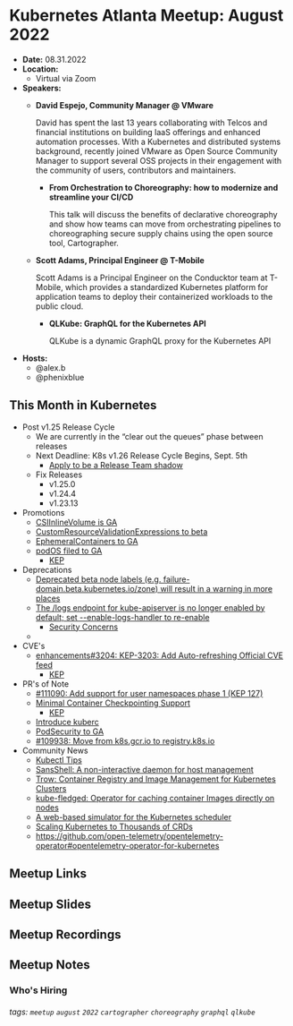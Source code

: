 # Kubernetes Atlanta Meetup: August 2022<!--Month Year-->

- **Date:** 08.31.2022<!--date as MM.DD.YYYY-->
- **Location:**
    - Virtual via Zoom
- **Speakers:**
    - **David Espejo, Community Manager @ VMware** <!--presenter name @ company-->
    
        David has spent the last 13 years collaborating with Telcos and financial institutions on building IaaS offerings and enhanced automation processes. With a Kubernetes and distributed systems background, recently joined VMware as Open Source Community Manager to support several OSS projects in their engagement with the community of users, contributors and maintainers.
        
        - **From Orchestration to Choreography: how to modernize and streamline your CI/CD**<!--presentation title-->

            This talk will discuss the benefits of declarative choreography and show how teams can move from orchestrating pipelines to choreographing secure supply chains using the open source tool, Cartographer.
    - **Scott Adams, Principal Engineer @ T-Mobile** <!--presenter name @ company-->
    
        Scott Adams is a Principal Engineer on the Conducktor team at T-Mobile, which provides a standardized Kubernetes platform for application teams to deploy their containerized workloads to the public cloud.
        
        - **QLKube: GraphQL for the Kubernetes API**<!--presentation title-->

            QLKube is a dynamic GraphQL proxy for the Kubernetes API
- **Hosts:**
    - @alex.b
    - @phenixblue

## This Month in Kubernetes

- Post v1.25 Release Cycle <!-- Link to latest release for the current K8s release cycle -->
    - We are currently in the “clear out the queues” phase between releases
    - Next Deadline: K8s v1.26 Release Cycle Begins, Sept. 5th<!-- Date and general description for the next release cycle deadline -->
        - [Apply to be a Release Team shadow](https://github.com/kubernetes/sig-release/blob/master/releases/release-1.26/release-team.md)
    - Fix Releases <!-- List of latest fix releases for supported/maintained Kubernetes version -->
        - v1.25.0
        - v1.24.4
        - v1.23.13
- Promotions <!-- List of any interesting feature/API promotions -->
    - [CSIInlineVolume is GA](https://github.com/kubernetes/kubernetes/pull/111258)
    - [CustomResourceValidationExpressions to beta](https://github.com/kubernetes/kubernetes/pull/111524)
    - [EphemeralContainers to GA](https://github.com/kubernetes/kubernetes/pull/111402)
    - [podOS filed to GA]()
        - [KEP](https://github.com/kubernetes/enhancements/blob/master/keps/sig-windows/2802-identify-windows-pods-apiserver-admission/README.md)
- Deprecations <!-- List of any interesting feature/API deprecations -->
    - [Deprecated beta node labels (e.g. failure-domain.beta.kubernetes.io/zone) will result in a warning in more places](https://github.com/kubernetes/kubernetes/pull/108554)
    - [The /logs endpoint for kube-apiserver is no longer enabled by default; set --enable-logs-handler to re-enable](https://groups.google.com/a/kubernetes.io/g/dev/c/OkSc6KLmD0Q)
        - [Security Concerns](https://github.com/kubernetes/kubernetes/issues/77182)
    - 
- CVE's <!-- List of any Kubernetes related CVE's -->
    - [enhancements#3204: KEP-3203: Add Auto-refreshing Official CVE feed](https://github.com/kubernetes/enhancements/pull/3204)
        - [KEP](https://github.com/kubernetes/enhancements/tree/master/keps/sig-security/3203-auto-refreshing-official-cve-feed)
- PR's of Note <!-- List of any interesting PR's to the Kubernetes project (use lwkd.io) -->
    - [#111090: Add support for user namespaces phase 1 (KEP 127)](https://github.com/kubernetes/kubernetes/pull/111090)
    - [Minimal Container Checkpointing Support](https://github.com/kubernetes/kubernetes/pull/104907)
        - [KEP](https://www.meetup.com/kubernetes-atlanta-meetup/events/287845059/)
    - [Introduce kuberc](https://github.com/kubernetes/enhancements/pull/3392)
    - [PodSecurity to GA](https://github.com/kubernetes/kubernetes/pull/110459)
    - [#109938: Move from k8s.gcr.io to registry.k8s.io](https://github.com/kubernetes/kubernetes/pull/109938)
- Community News <!-- List of any interesting news from the Kubernetes community/ecosystem -->
    - [Kubectl Tips](https://www.learncloudnative.com/blog/2022-05-10-kubectl-tips)
    - [SansShell: A non-interactive daemon for host management](https://github.com/Snowflake-Labs/sansshell)
    - [Trow: Container Registry and Image Management for Kubernetes Clusters](https://github.com/ContainerSolutions/trow)
    - [kube-fledged: Operator for caching container Images directly on nodes](https://github.com/senthilrch/kube-fledged)
    - [A web-based simulator for the Kubernetes scheduler](https://github.com/kubernetes-sigs/kube-scheduler-simulator)
    - [Scaling Kubernetes to Thousands of CRDs](https://blog.upbound.io/scaling-kubernetes-to-thousands-of-crds/)
    - https://github.com/open-telemetry/opentelemetry-operator#opentelemetry-operator-for-kubernetes

## Meetup Links

## Meetup Slides

## Meetup Recordings

## Meetup Notes

### Who's Hiring 

<!--Company Name: Positions hiring for (link to hiring page), Contact Name/email/etc-->

###### tags: `meetup` `august` `2022` `cartographer` `choreography` `graphql` `qlkube` <!--Add additional tags for `year`, `month` and anything else pertinent-->